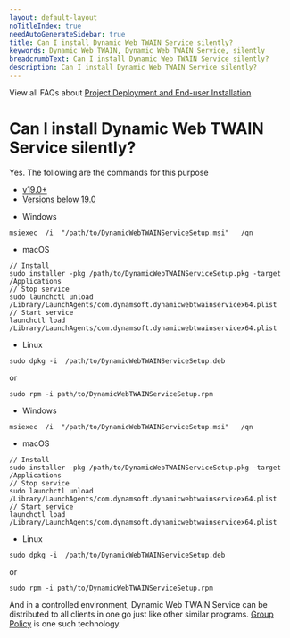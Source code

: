 ```yaml
---
layout: default-layout
noTitleIndex: true
needAutoGenerateSidebar: true
title: Can I install Dynamic Web TWAIN Service silently? 
keywords: Dynamic Web TWAIN, Dynamic Web TWAIN Service, silently
breadcrumbText: Can I install Dynamic Web TWAIN Service silently? 
description: Can I install Dynamic Web TWAIN Service silently? 
---
```


View all FAQs about [Project Deployment and End-user Installation](
https://www.dynamsoft.com/web-twain/docs/faq/#project-deployment-and-end-user-installation)

# Can I install Dynamic Web TWAIN Service silently? 

Yes. The following are the commands for this purpose

<div class="multi-panel-switching-prefix"></div>

- [v19.0+](#19plus)
- [Versions below 19.0](#19min)

<div class="multi-panel-start"></div>

* Windows

``` shell
msiexec  /i  "/path/to/DynamicWebTWAINServiceSetup.msi"   /qn
```

* macOS

``` shell
// Install
sudo installer -pkg /path/to/DynamicWebTWAINServiceSetup.pkg -target /Applications
// Stop service
sudo launchctl unload /Library/LaunchAgents/com.dynamsoft.dynamicwebtwainservicex64.plist
// Start service
launchctl load /Library/LaunchAgents/com.dynamsoft.dynamicwebtwainservicex64.plist
```

* Linux

``` shell
sudo dpkg -i  /path/to/DynamicWebTWAINServiceSetup.deb
```

or

``` shell
sudo rpm -i path/to/DynamicWebTWAINServiceSetup.rpm
```

<div class="multi-panel-end"></div>

<div class="multi-panel-start"></div>

* Windows

``` shell
msiexec  /i  "/path/to/DynamicWebTWAINServiceSetup.msi"   /qn
```

* macOS

``` shell
// Install
sudo installer -pkg /path/to/DynamicWebTWAINServiceSetup.pkg -target /Applications
// Stop service
sudo launchctl unload /Library/LaunchAgents/com.dynamsoft.dynamicwebtwainservicex64.plist
// Start service
launchctl load /Library/LaunchAgents/com.dynamsoft.dynamicwebtwainservicex64.plist
```

* Linux

``` shell
sudo dpkg -i  /path/to/DynamicWebTWAINServiceSetup.deb
```

or

``` shell
sudo rpm -i path/to/DynamicWebTWAINServiceSetup.rpm
```

<div class="multi-panel-end"></div>

<div class="multi-panel-switching-end"></div>

And in a controlled environment, Dynamic Web TWAIN Service can be distributed to all clients in one go just like other similar programs. [Group Policy](https://docs.microsoft.com/en-us/troubleshoot/windows-server/group-policy/use-group-policy-to-install-software) is one such technology.
